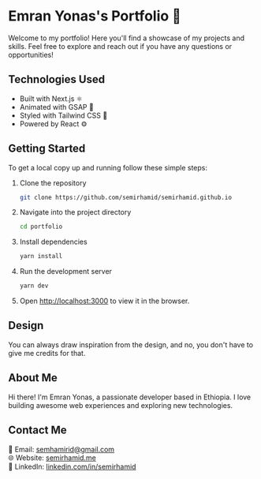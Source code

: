 # Emran Yonas's Portfolio 🚀

Welcome to my portfolio! Here you'll find a showcase of my projects and skills. Feel free to explore and reach out if you have any questions or opportunities!

## Technologies Used

- Built with Next.js ⚛️
- Animated with GSAP 🎨
- Styled with Tailwind CSS 💅
- Powered by React ⚙️

## Getting Started

To get a local copy up and running follow these simple steps:

1. Clone the repository
   ```sh
   git clone https://github.com/semirhamid/semirhamid.github.io
   ```
2. Navigate into the project directory
   ```sh
   cd portfolio
   ```
3. Install dependencies
   ```sh
   yarn install
   ```
4. Run the development server
   ```sh
   yarn dev
   ```
5. Open [http://localhost:3000](http://localhost:3000) to view it in the browser.

## Design

You can always draw inspiration from the design, and no, you don't have to give me credits for that.

## About Me

Hi there! I'm Emran Yonas, a passionate developer based in Ethiopia. I love building awesome web experiences and exploring new technologies.

## Contact Me

📧 Email: semhamirid@gmail.com  
🌐 Website: [semirhamid.me](https://semirhamid.me)  
🔗 LinkedIn: [linkedin.com/in/semirhamid](https://www.linkedin.com/in/semir-hamid-1b9b8b1b7/)
